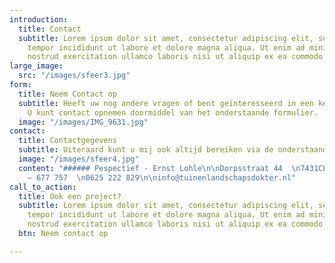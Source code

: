 ```yaml
---
introduction:
  title: Contact
  subtitle: Lorem ipsum dolor sit amet, consectetur adipiscing elit, sed do eiusmod
    tempor incididunt ut labore et dolore magna aliqua. Ut enim ad minim veniam, quis
    nostrud exercitation ullamco laboris nisi ut aliquip ex ea commodo consequat.
large_image:
  src: "/images/sfeer3.jpg"
form:
  title: Neem Contact op
  subtitle: Heeft uw nog andere vragen of bent geïnteresseerd in een kennismakingsgesprek?
    U kunt contact opnemen doormiddel van het onderstaande formulier.
  image: "/images/IMG_9631.jpg"
contact:
  title: Contactgegevens
  subtitle: Uiteraard kunt u mij ook altijd bereiken via de onderstaande gegevens.
  image: "/images/sfeer4.jpg"
  content: "###### Pespectief - Ernst Lohle\n\nDorpsstraat 44  \n7431CL Diepenveen\n\n0570
    – 677 757  \n0625 222 829\n\ninfo@tuinenlandschapsdokter.nl"
call_to_action:
  title: Ook een project?
  subtitle: Lorem ipsum dolor sit amet, consectetur adipiscing elit, sed do eiusmod
    tempor incididunt ut labore et dolore magna aliqua. Ut enim ad minim veniam, quis
    nostrud exercitation ullamco laboris nisi ut aliquip ex ea commodo consequat.
  btn: Neem contact op

---
```

